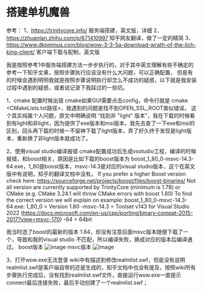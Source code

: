 # 搭建单机魔兽

参考：
1、https://trinitycore.info/ 服务端搭建，英文版，详细
2、https://zhuanlan.zhihu.com/p/671410997 知乎网友翻译，做了一定的精简
3、https://www.dkpminus.com/blog/wow-3-3-5a-download-wrath-of-the-lich-king-client/ 客户端下载与配制，英文版

我是按照参考1中服务端搭建方法一步步执行的，对于其中英文理解有些不确定的参考一下知乎文章，按照步骤执行应该没有什么大问题，可以正确配置，
但是有的时候会遇到明明我就是按照步骤说明执行却怎么不成功的疑惑，以下就是我安装过程中遇到的疑惑，或者说记录下我踩过的一些坑。

1、cmake 配置时候出错
cmake如果GUI需要点击config，命令行就是 cmake <CMakeLists.txt路径>，我遇到的问题是找不到OPEN_SSL_ROOT类似错误，
这个其实纯属个人问题，原文中明确说明 “找到非 "light" 版本”，我在下载的时候看到有light和非light，因为提供了exe版本和msi版本，我先去查了一下exe和msi的区别，回头再下载的时候一不留神下载了light版本，弄了好久终于发现是light版本，重新换了非light版本就成功了。

2、使用visual studio编译报错
cmake配置成功后生成vsstudio工程，编译的时候报错，和boost相关，原因是比如下载的boost版本为 boost_1_80_0-msvc-14.3-64.exe，1_80是boost版本，msvc-14.3是对应的visual studio版本，这个在英文版中有说明，知乎的翻译文档中没有。
If you prefer a higher Boost version check here: https://sourceforge.net/projects/boost/files/boost-binaries/
Not all version are currently supported by TrinityCore (minimum is 1.78) or CMake (e.g. CMake 3.24.1 will throw CMake errors with boost 1.80)
To find the correct version we will explain on example: boost_1_80_0-msvc-14.3-64.exe:
1_80_0 = Version 1.80
-msvc-14.3 = Toolset v143 for Visual Studio 2022 (https://docs.microsoft.com/en-us/cpp/porting/binary-compat-2015-2017?view=msvc-170)
-64 = 64bit

我当时选了boost的最新的版本 1.84，却没有注意后面msvc版本随便下载了一个，导致和我的visual studio 不匹配，所以编译失败，换成对应的版本后编译通过。
boost版本
![image](https://github.com/elena1205/elena1205.github.io/assets/29435898/84ab3cf0-d4cb-48f2-88df-8d2a60eca442)
msvc版本
![image](https://github.com/elena1205/elena1205.github.io/assets/29435898/d24849b3-601b-4d5a-bf90-d5f825e6541d)

3、打开wow.exe无法登录
wiki中有描述到修改realmlist.swf，但是没有说明realmlist.swf是客户端自带的还是生成的，知乎文档中也没有提及，按照wiki所有步骤执行完成后，没有找到realmlist.swf文件，直接运行wow.exe一直提示connect最后连接失败，最后手动创建了一个realmlist.swf；




